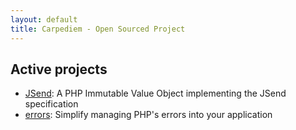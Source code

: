 ```yaml
---
layout: default
title: Carpediem - Open Sourced Project
---
```


Active projects
-------

- [JSend](http://carpediem.github.io/JSend/): A PHP Immutable Value Object implementing the JSend specification
- [errors](http://carpediem.github.io/errors/): Simplify managing PHP's errors into your application